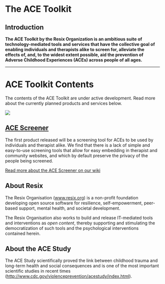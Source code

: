 # The ACE Toolkit

## Introduction
**The ACE Toolkit by the Resix Organization is an ambitious suite of technology-mediated tools and services that have the collective goal of enabling individuals and therapists alike to screen for, alleviate the effects of, and, to the widest extent possible, aid the prevention of Adverse Childhood Experiences (ACEs) across people of all ages.**

<hr/>

# ACE Toolkit Contents
The contents of the ACE Toolkit are under active development. Read more about the currently planned products and services below.

<img src="https://github.com/resixorg/ace-toolkit/blob/master/website/images/what-is-the-ace-toolkit.jpg"/>

## [ACE Screener](https://github.com/resixorg/ace-toolkit/wiki/ACE-Screener)
The first product released will be a screening tool for ACEs to be used by individuals and therapist alike. We find that there is a lack of simple and easy-to-use screening tools that allow for easy embedding in therapist and community websites, and which by default preserve the privacy of the people being screened.

[Read more about the ACE Screener on our wiki](https://github.com/resixorg/ace-toolkit/wiki/ACE-Screener)


## About Resix
The Resix Organisation (www.resix.org) is a non-profit foundation developing open source software for resilience, self-empowerment, peer-based support, mental health, and societal development. 

The Resix Organisation also works to build and release IT-mediated tools and interventions as _open content_, thereby supporting and stimulating the democratization of such tools and the psychological interventions contained herein. 

## About the ACE Study
The ACE Study scientifically proved the link between childhood trauma and long-term health and social consequences and is one of the most important scientific studies in recent times (http://www.cdc.gov/violenceprevention/acestudy/index.html).

